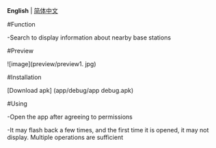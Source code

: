**English** | [简体中文](README_CN.md)

#Function

-Search to display information about nearby base stations

#Preview

![image](preview/preview1. jpg)

#Installation

[Download apk] (app/debug/app debug.apk)

#Using

-Open the app after agreeing to permissions

-It may flash back a few times, and the first time it is opened, it may not display. Multiple operations are sufficient
